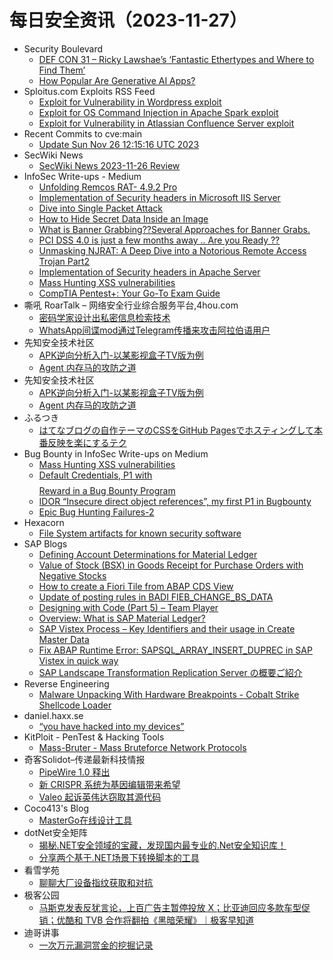 # 每日安全资讯（2023-11-27）

- Security Boulevard
  - [DEF CON 31 – Ricky Lawshae’s ‘Fantastic Ethertypes and Where to Find Them’](https://securityboulevard.com/2023/11/def-con-31-ricky-lawshaes-fantastic-ethertypes-and-where-to-find-them/)
  - [How Popular Are Generative AI Apps?](https://securityboulevard.com/2023/11/how-popular-are-generative-ai-apps/)
- Sploitus.com Exploits RSS Feed
  - [Exploit for Vulnerability in Wordpress exploit](https://sploitus.com/exploit?id=CC49EF0F-4B72-5FAB-A281-E8B9DB8F54D6&utm_source=rss&utm_medium=rss)
  - [Exploit for OS Command Injection in Apache Spark exploit](https://sploitus.com/exploit?id=365C423D-366E-5297-B931-75034A149CF2&utm_source=rss&utm_medium=rss)
  - [Exploit for Vulnerability in Atlassian Confluence Server exploit](https://sploitus.com/exploit?id=EF228A38-1ED2-5677-BF29-DFA786DA631F&utm_source=rss&utm_medium=rss)
- Recent Commits to cve:main
  - [Update Sun Nov 26 12:15:16 UTC 2023](https://github.com/trickest/cve/commit/98cc1dc46fca424287a6bb266dfc0163159a12ef)
- SecWiki News
  - [SecWiki News 2023-11-26 Review](http://www.sec-wiki.com/?2023-11-26)
- InfoSec Write-ups - Medium
  - [Unfolding Remcos RAT- 4.9.2 Pro](https://infosecwriteups.com/unfolding-remcos-rat-4-9-2-pro-dfb3cb25bbd1?source=rss----7b722bfd1b8d---4)
  - [Implementation of Security headers in Microsoft IIS Server](https://infosecwriteups.com/implementation-of-security-headers-in-microsoft-iis-server-dd3f1f1f36a0?source=rss----7b722bfd1b8d---4)
  - [Dive into Single Packet Attack](https://infosecwriteups.com/dive-into-single-packet-attack-3d3849ffe1d2?source=rss----7b722bfd1b8d---4)
  - [How to Hide Secret Data Inside an Image](https://infosecwriteups.com/how-to-hide-secret-data-inside-an-image-adbbccc77c87?source=rss----7b722bfd1b8d---4)
  - [What is Banner Grabbing??Several Approaches for Banner Grabs.](https://infosecwriteups.com/what-is-banner-grabbing-several-approaches-for-banner-grabs-6fc2cce7b2a0?source=rss----7b722bfd1b8d---4)
  - [PCI DSS 4.0 is just a few months away .. Are you Ready ??](https://infosecwriteups.com/pci-dss-4-0-is-just-a-few-months-away-are-you-ready-b3b4962c56b7?source=rss----7b722bfd1b8d---4)
  - [Unmasking NJRAT: A Deep Dive into a Notorious Remote Access Trojan Part2](https://infosecwriteups.com/unmasking-njrat-a-deep-dive-into-a-notorious-remote-access-trojan-part2-7b41a3669d9a?source=rss----7b722bfd1b8d---4)
  - [Implementation of Security headers in Apache Server](https://infosecwriteups.com/implementation-of-security-headers-in-apache-server-517a5df0a132?source=rss----7b722bfd1b8d---4)
  - [Mass Hunting XSS vulnerabilities](https://infosecwriteups.com/mass-hunting-xss-vulnerabilities-5b53363dd3db?source=rss----7b722bfd1b8d---4)
  - [CompTIA Pentest+: Your Go-To Exam Guide](https://infosecwriteups.com/comptia-pentest-your-go-to-exam-guide-4565471d8494?source=rss----7b722bfd1b8d---4)
- 嘶吼 RoarTalk – 网络安全行业综合服务平台,4hou.com
  - [密码学家设计出私密信息检索技术](https://www.4hou.com/posts/xz0J)
  - [WhatsApp间谍mod通过Telegram传播来攻击阿拉伯语用户](https://www.4hou.com/posts/qpE3)
- 先知安全技术社区
  - [APK逆向分析入门-以某影视盒子TV版为例](https://xz.aliyun.com/t/13112)
  - [Agent 内存马的攻防之道](https://xz.aliyun.com/t/13110)
- 先知安全技术社区
  - [APK逆向分析入门-以某影视盒子TV版为例](https://xz.aliyun.com/t/13112)
  - [Agent 内存马的攻防之道](https://xz.aliyun.com/t/13110)
- ふるつき
  - [はてなブログの自作テーマのCSSをGitHub Pagesでホスティングして本番反映を楽にするテク](https://furutsuki.hatenablog.com/entry/2023/11/26/155338)
- Bug Bounty in InfoSec Write-ups on Medium
  - [Mass Hunting XSS vulnerabilities](https://infosecwriteups.com/mass-hunting-xss-vulnerabilities-5b53363dd3db?source=rss----7b722bfd1b8d--bug_bounty)
  - [Default Credentials, P1 with $$$$ Reward in a Bug Bounty Program](https://infosecwriteups.com/default-credentials-p1-with-reward-in-a-bug-bounty-program-1aad9c008619?source=rss----7b722bfd1b8d--bug_bounty)
  - [IDOR “Insecure direct object references”, my first P1 in Bugbounty](https://infosecwriteups.com/idor-insecure-direct-object-references-my-first-p1-in-bugbounty-fb01f50e25df?source=rss----7b722bfd1b8d--bug_bounty)
  - [Epic Bug Hunting Failures-2](https://infosecwriteups.com/epic-bug-hunting-failures-2-fafb2af9b844?source=rss----7b722bfd1b8d--bug_bounty)
- Hexacorn
  - [File System artifacts for known security software](https://www.hexacorn.com/blog/2023/11/26/file-system-artifacts-for-known-security-software/)
- SAP Blogs
  - [Defining Account Determinations for Material Ledger](https://blogs.sap.com/2023/11/26/defining-account-determinations-for-material-ledger/)
  - [Value of Stock (BSX) in Goods Receipt for Purchase Orders with Negative Stocks](https://blogs.sap.com/2023/11/26/value-of-stock-bsx-in-goods-receipt-for-purchase-orders-with-negative-stocks/)
  - [How to create a Fiori Tile from ABAP CDS View](https://blogs.sap.com/2023/11/26/how-to-create-a-fiori-tile-from-abap-cds-view/)
  - [Update of posting rules in BADI FIEB_CHANGE_BS_DATA](https://blogs.sap.com/2023/11/26/update-of-posting-rules-in-badi-fieb_change_bs_data/)
  - [Designing with Code (Part 5) – Team Player](https://blogs.sap.com/2023/11/26/designing-with-code-part-5-team-player/)
  - [Overview: What is SAP Material Ledger?](https://blogs.sap.com/2023/11/26/overview-what-is-sap-material-ledger/)
  - [SAP Vistex Process – Key Identifiers and their usage in Create Master Data](https://blogs.sap.com/2023/11/26/sap-vistex-process-key-identifiers-and-their-usage-in-create-master-data/)
  - [Fix ABAP Runtime Error: SAPSQL_ARRAY_INSERT_DUPREC in SAP Vistex in quick way](https://blogs.sap.com/2023/11/26/fix-abap-runtime-error-sapsql_array_insert_duprec-in-sap-vistex-in-quick-way/)
  - [SAP Landscape Transformation Replication Server の概要ご紹介](https://blogs.sap.com/2023/11/26/sap-landscape-transformation-replication-server-%e3%81%ae%e6%a6%82%e8%a6%81%e3%81%94%e7%b4%b9%e4%bb%8b/)
- Reverse Engineering
  - [Malware Unpacking With Hardware Breakpoints - Cobalt Strike Shellcode Loader](https://www.reddit.com/r/ReverseEngineering/comments/184dtf8/malware_unpacking_with_hardware_breakpoints/)
- daniel.haxx.se
  - [“you have hacked into my devices”](https://daniel.haxx.se/blog/2023/11/26/you-have-hacked-into-my-devices/)
- KitPloit - PenTest & Hacking Tools
  - [Mass-Bruter - Mass Bruteforce Network Protocols](http://www.kitploit.com/2023/11/mass-bruter-mass-bruteforce-network.html)
- 奇客Solidot–传递最新科技情报
  - [PipeWire 1.0 释出](https://www.solidot.org/story?sid=76723)
  - [新 CRISPR 系统为基因编辑带来希望](https://www.solidot.org/story?sid=76722)
  - [Valeo 起诉英伟达窃取其源代码](https://www.solidot.org/story?sid=76721)
- Coco413's Blog
  - [MasterGo在线设计工具](https://www.coco413.com/archives/139/)
- dotNet安全矩阵
  - [揭秘.NET安全领域的宝藏，发现国内最专业的.Net安全知识库！](https://mp.weixin.qq.com/s?__biz=MzUyOTc3NTQ5MA==&mid=2247489510&idx=1&sn=f2490a8ce9b886239eeb967168ae57c2&chksm=fa5ab90bcd2d301db3d2591fa2bfca9f29802aa84a5d708f2cb591684cf7001f9bfd3f0f54ac&scene=58&subscene=0#rd)
  - [分享两个基于.NET场景下转换脚本的工具](https://mp.weixin.qq.com/s?__biz=MzUyOTc3NTQ5MA==&mid=2247489510&idx=2&sn=8d5f5c926d1189e603b2f7739156b22c&chksm=fa5ab90bcd2d301d9e738be445bb2d15d6a5ccf492ecab972e5b649364df75604b34e1366cb9&scene=58&subscene=0#rd)
- 看雪学苑
  - [聊聊大厂设备指纹获取和对抗](https://mp.weixin.qq.com/s?__biz=MjM5NTc2MDYxMw==&mid=2458529431&idx=1&sn=febbfae77c07611bfa501183cb4ed9f6&chksm=b18d1e1d86fa970b12610b83b6431bc5c1f4aa26ffaa73b576083dc6971b37e862414c6ff877&scene=58&subscene=0#rd)
- 极客公园
  - [马斯克发表反犹言论，上百广告主暂停投放 X；比亚迪回应多款车型促销；优酷和 TVB 合作将翻拍《黑暗荣耀》｜极客早知道](https://mp.weixin.qq.com/s?__biz=MTMwNDMwODQ0MQ==&mid=2653023004&idx=1&sn=01db98848ff61e41f65d2dd2737c6f1e&chksm=7e5496aa49231fbc68692a1d8a64c64427e02b21c9233577eb31fd5ffa83090bf75bf12392f1&scene=58&subscene=0#rd)
- 迪哥讲事
  - [一次万元漏洞赏金的挖掘记录](https://mp.weixin.qq.com/s?__biz=MzIzMTIzNTM0MA==&mid=2247492767&idx=1&sn=0f3c3e2c67f85614b417a85774ec5528&chksm=e8a5eefcdfd267ea38d2efcf301c4a68dac19f2f9c637732b5a67cc5a249be115c9f879c80f6&scene=58&subscene=0#rd)
